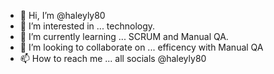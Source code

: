 - 👋 Hi, I’m @haleyly80
- 👀 I’m interested in ... technology.
- 🌱 I’m currently learning ... SCRUM and Manual QA.
- 💞️ I’m looking to collaborate on ... efficency with Manual QA
- 📫 How to reach me ... all socials @haleyly80

<!---
haleyly80/haleyly80 is a ✨ special ✨ repository because its `README.md` (this file) appears on your GitHub profile.
You can click the Preview link to take a look at your changes.
--->
